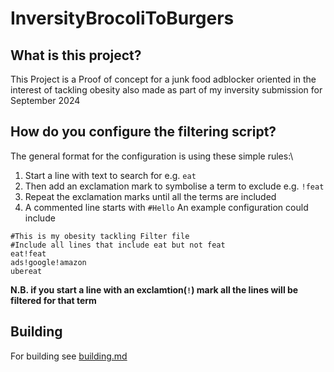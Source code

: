 # InversityBrocoliToBurgers

## What is this project?
This Project is a Proof of concept for a junk food adblocker oriented in the interest of tackling obesity also made as part of my inversity submission for September 2024

## How do you configure the filtering script?
The general format for the configuration is using these simple rules:\
1. Start a line with text to search for e.g. `eat`
2. Then add an exclamation mark to symbolise a term to exclude e.g. `!feat`
3. Repeat the exclamation marks until all the terms are included
4. A commented line starts with `#Hello`
An example configuration could include
```
#This is my obesity tackling Filter file
#Include all lines that include eat but not feat
eat!feat
ads!google!amazon
ubereat
```
**N.B. if you start a line with an exclamtion(`!`) mark all the lines will be filtered for that term**
## Building
For building see [building.md](https://github.com/OziumPutares/InversityBrocoliToBurgers/blob/main/building.md)

